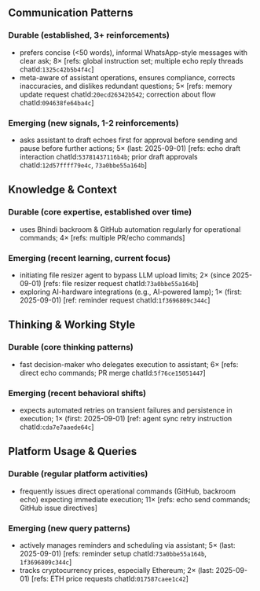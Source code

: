 ## Communication Patterns
### Durable (established, 3+ reinforcements)
- prefers concise (<50 words), informal WhatsApp-style messages with clear ask; 8× [refs: global instruction set; multiple echo reply threads chatId:`1325c42b5b4f4c`]
- meta-aware of assistant operations, ensures compliance, corrects inaccuracies, and dislikes redundant questions; 5× [refs: memory update request chatId:`20ecd26342b542`; correction about flow chatId:`094638fe64ba4c`]

### Emerging (new signals, 1-2 reinforcements)
- asks assistant to draft echoes first for approval before sending and pause before further actions; 5× (last: 2025-09-01) [refs: echo draft interaction chatId:`53781437116b4b`; prior draft approvals chatId:`12d57ffff79e4c`, `73a0bbe55a164b`]

## Knowledge & Context
### Durable (core expertise, established over time)
- uses Bhindi backroom & GitHub automation regularly for operational commands; 4× [refs: multiple PR/echo commands]

### Emerging (recent learning, current focus)
- initiating file resizer agent to bypass LLM upload limits; 2× (since 2025-09-01) [refs: file resizer request chatId:`73a0bbe55a164b`]
- exploring AI-hardware integrations (e.g., AI-powered lamp); 1× (first: 2025-09-01) [ref: reminder request chatId:`1f3696809c344c`]

## Thinking & Working Style
### Durable (core thinking patterns)
- fast decision-maker who delegates execution to assistant; 6× [refs: direct echo commands; PR merge chatId:`5f76ce15051447`]

### Emerging (recent behavioral shifts)
- expects automated retries on transient failures and persistence in execution; 1× (first: 2025-09-01) [ref: agent sync retry instruction chatId:`cda7e7aaede64c`]

## Platform Usage & Queries
### Durable (regular platform activities)
- frequently issues direct operational commands (GitHub, backroom echo) expecting immediate execution; 11× [refs: echo send commands; GitHub issue directives]

### Emerging (new query patterns)
- actively manages reminders and scheduling via assistant; 5× (last: 2025-09-01) [refs: reminder setup chatId:`73a0bbe55a164b`, `1f3696809c344c`]
- tracks cryptocurrency prices, especially Ethereum; 2× (last: 2025-09-01) [refs: ETH price requests chatId:`017587caee1c42`]